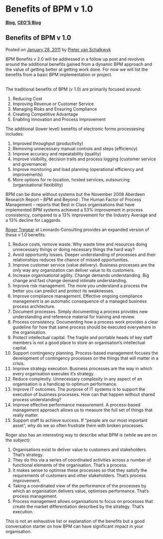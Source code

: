 # Benefits of BPM v 1.0

[**Blog**](https://xmpro.com/category/blog/)**,** [**CEO'S Blog**](https://xmpro.com/category/blog/pieter-blog/)

## Benefits of BPM v 1.0

Posted on [January 28, 2011](https://xmpro.com/benefits-of-bpm-v-1-0/) by [Pieter van Schalkwyk](https://xmpro.com/author/pietervs/)

BPM Benefits v 2.0 will be addressed in a follow up post and revolves around the additional benefits gained from a dynamic BPM approach and the value of getting better at getting work done. For now we will list the benefits from a basic BPM implementation or project.

&#x20;\
The traditional benefits of BPM (v 1.0) are primarily focused around:

1. Reducing Cost
2. Improving Revenue or Customer Service
3. Managing Risks and Ensuring Compliance
4. Creating Competitive Advantage
5. Enabling Innovation and Process Improvement

The additional (lower level) benefits of electronic forms processesing includes:

1. Improved throughput (productivity)
2. Removing unnecessary manual controls and steps (efficiency)
3. Improve accuracy and repeatability (quality)
4. Improve visibility, decision trails and process logging (customer service and governance)
5. Improve monitoring and load planning (operational efficiency and improvements)
6. More options for re-location, hosted services, outsourcing (organisational flexibility)

BPM can be done without systems but the November 2008 Aberdeen Research Report – BPM and Beyond : The Human Factor of Process Management – reports that Best in Class organisations that have implemented BPM systems achieved a 53% improvement in process consistency, compared to a 13% improvement for the Industry Average and a 13% decline for Laggards.

[Roger Tregear](http://au.linkedin.com/in/rogertregear) at Leonardo Consulting provides an expanded version of these v 1.0 benefits:

1. Reduce costs, remove waste. Why waste time and resources doing unnecessary things or doing necessary things the hard way?
2. Avoid opportunity losses. Deeper understanding of processes and their relationships reduces the chance of missed opportunities.
3. Improve customer service (value delivery). Business processes are the only way any organization can deliver value to its customers.
4. Increase organisational agility. Change demands understanding. Big change and fast change demand intimate understanding.
5. Improve risk management. The more you understand a process the better you can predict and protect its weaknesses.
6. Improve compliance management. Effective ongoing compliance management is an automatic consequence of a managed business process architecture.
7. Document processes. Simply documenting a process provides new understanding and reference material for training and review.
8. Process consistency. Documenting how a process work provides a clear guideline for how that same process should be executed everywhere in the organisation.
9. Protect intellectual capital. The fragile and portable heads of key staff members is not a good place to store an organisation’s intellectual capital.
10. Support contingency planning. Process-based management focuses the development of contingency processes on the things that will matter in a crisis.
11. Improve strategy execution. Business processes are the way in which every organisation executes it’s strategy.
12. Reduce complexity. Unnecessary complexity in any aspect of an organisation is a handicap to optimum performance.
13. Improve IT outcomes. The purpose of IT systems is to support the execution of business processes. How can that happen without shared process understanding?
14. Improve effective performance measurement. A process-based management approach allows us to measure the full set of things that really matter.
15. Support staff to achieve success. If “people are our most important asset”, why do we so often frustrate them with broken processes.

Roger also has an interesting way to describe what BPM is (while we are on the subject):

1. Organisations exist to deliver value to customers and stakeholders. That’s strategy.
2. They do this via a series of coordinated activities across a number of functional elements of the organisation. That’s a process.
3. It makes sense to optimise these processes so that they satisfy the requirements of customers and other stakeholders. That’s process improvement.
4. Taking a coordinated view of the performance of the processes by which an organisation delivers value, optimises performance. That’s process management.
5. Process management allows organisations to focus on processes that create the market differentiation described by the strategy. That’s execution.

This is not an exhaustive list or explanation of the benefits but a good conversation starter on how BPM can have significant impact in your organisation.


